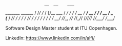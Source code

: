                      __  __    ___          
   _______  ______  / /_/ /_  / (_)___  ___ 
  / ___/ / / / __ \/ __/ __ \/ / / __ \/ _ \
 (__  ) /_/ / / / / /_/ / / / / / / / /  __/
/____/\__, /_/ /_/\__/_/ /_/_/_/_/ /_/\___/ 
     /____/                                 
     
     




Software Design Master student at ITU Copenhagen. 
<!--Java, Python, C#, F#, Flutter, HTML, CSS.
 -->
LinkedIn: https://www.linkedin.com/in/alfi/
